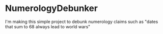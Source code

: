 # NumerologyDebunker
I'm making this simple project to debunk numerology claims such as "dates that sum to 68 always lead to world wars"
